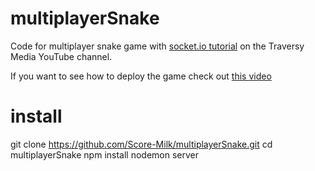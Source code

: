 # multiplayerSnake
Code for multiplayer snake game with [socket.io tutorial](https://www.youtube.com/watch?v=ppcBIHv_ZPs) on the Traversy Media YouTube channel.

If you want to see how to deploy the game check out [this video](https://www.youtube.com/watch?v=M9RDYkFs-EQ)


# install
git clone https://github.com/Score-Milk/multiplayerSnake.git
cd multiplayerSnake
npm install
nodemon server
